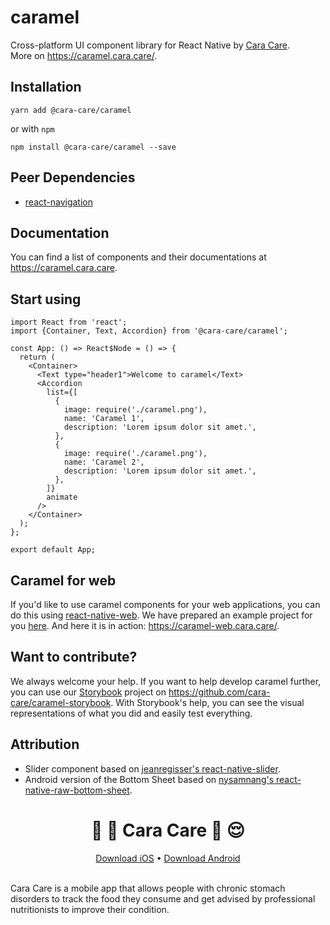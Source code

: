 # caramel
Cross-platform UI component library for React Native by [Cara Care](https://cara.care/).\
More on https://caramel.cara.care/.

## Installation
```
yarn add @cara-care/caramel
```
or with `npm`
```
npm install @cara-care/caramel --save
```

## Peer Dependencies
* [react-navigation](https://github.com/react-navigation/react-navigation)

## Documentation
You can find a list of components and their documentations at https://caramel.cara.care.

## Start using
```
import React from 'react';
import {Container, Text, Accordion} from '@cara-care/caramel';

const App: () => React$Node = () => {
  return (
    <Container>
      <Text type="header1">Welcome to caramel</Text>
      <Accordion
        list={[
          {
            image: require('./caramel.png'),
            name: 'Caramel 1',
            description: 'Lorem ipsum dolor sit amet.',
          },
          {
            image: require('./caramel.png'),
            name: 'Caramel 2',
            description: 'Lorem ipsum dolor sit amet.',
          },
        ]}
        animate
      />
    </Container>
  );
};

export default App;
```

## Caramel for web
If you'd like to use caramel components for your web applications, you can do this using [react-native-web](https://github.com/necolas/react-native-web). We have prepared an example project for you [here](https://github.com/cara-care/caramel-web). And here it is in action: https://caramel-web.cara.care/.

## Want to contribute?
We always welcome your help. If you want to help develop caramel further, you can use our [Storybook](https://storybook.js.org/docs/guides/guide-react-native/) project on https://github.com/cara-care/caramel-storybook. With Storybook's help, you can see the visual representations of what you did and easily test everything.

## Attribution
* Slider component based on [jeanregisser's react-native-slider](https://github.com/jeanregisser/react-native-slider).
* Android version of the Bottom Sheet based on [nysamnang's react-native-raw-bottom-sheet](https://github.com/nysamnang/react-native-raw-bottom-sheet).

<p align="center">
  <h1 align="center">🍱 💩 Cara Care 🧠 😌</h1>
</p>
<p align="center">
  <a href="https://apps.apple.com/app/apple-store/id1133687886">Download iOS</a> • <a href="https://play.google.com/store/apps/details?id=com.gohidoc.cara">Download Android</a>
<br><br>
</p>

Cara Care is a mobile app that allows people with chronic stomach disorders to track the food they consume and get advised by professional nutritionists to improve their condition.
